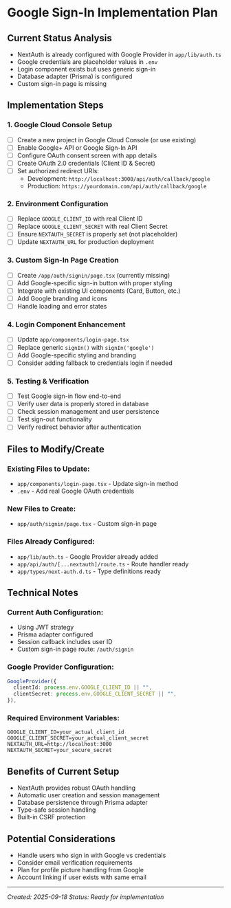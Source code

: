 # Google Sign-In Implementation Plan

## Current Status Analysis
- NextAuth is already configured with Google Provider in `app/lib/auth.ts`
- Google credentials are placeholder values in `.env`
- Login component exists but uses generic sign-in
- Database adapter (Prisma) is configured
- Custom sign-in page is missing

## Implementation Steps

### 1. Google Cloud Console Setup
- [ ] Create a new project in Google Cloud Console (or use existing)
- [ ] Enable Google+ API or Google Sign-In API
- [ ] Configure OAuth consent screen with app details
- [ ] Create OAuth 2.0 credentials (Client ID & Secret)
- [ ] Set authorized redirect URIs:
  - Development: `http://localhost:3000/api/auth/callback/google`
  - Production: `https://yourdomain.com/api/auth/callback/google`

### 2. Environment Configuration
- [ ] Replace `GOOGLE_CLIENT_ID` with real Client ID
- [ ] Replace `GOOGLE_CLIENT_SECRET` with real Client Secret
- [ ] Ensure `NEXTAUTH_SECRET` is properly set (not placeholder)
- [ ] Update `NEXTAUTH_URL` for production deployment

### 3. Custom Sign-In Page Creation
- [ ] Create `/app/auth/signin/page.tsx` (currently missing)
- [ ] Add Google-specific sign-in button with proper styling
- [ ] Integrate with existing UI components (Card, Button, etc.)
- [ ] Add Google branding and icons
- [ ] Handle loading and error states

### 4. Login Component Enhancement
- [ ] Update `app/components/login-page.tsx`
- [ ] Replace generic `signIn()` with `signIn('google')`
- [ ] Add Google-specific styling and branding
- [ ] Consider adding fallback to credentials login if needed

### 5. Testing & Verification
- [ ] Test Google sign-in flow end-to-end
- [ ] Verify user data is properly stored in database
- [ ] Check session management and user persistence
- [ ] Test sign-out functionality
- [ ] Verify redirect behavior after authentication

## Files to Modify/Create

### Existing Files to Update:
- `app/components/login-page.tsx` - Update sign-in method
- `.env` - Add real Google OAuth credentials

### New Files to Create:
- `app/auth/signin/page.tsx` - Custom sign-in page

### Files Already Configured:
- `app/lib/auth.ts` - Google Provider already added
- `app/api/auth/[...nextauth]/route.ts` - Route handler ready
- `app/types/next-auth.d.ts` - Type definitions ready

## Technical Notes

### Current Auth Configuration:
- Using JWT strategy
- Prisma adapter configured
- Session callback includes user ID
- Custom sign-in page route: `/auth/signin`

### Google Provider Configuration:
```typescript
GoogleProvider({
  clientId: process.env.GOOGLE_CLIENT_ID || "",
  clientSecret: process.env.GOOGLE_CLIENT_SECRET || "",
}),
```

### Required Environment Variables:
```
GOOGLE_CLIENT_ID=your_actual_client_id
GOOGLE_CLIENT_SECRET=your_actual_client_secret
NEXTAUTH_URL=http://localhost:3000
NEXTAUTH_SECRET=your_secure_secret
```

## Benefits of Current Setup
- NextAuth provides robust OAuth handling
- Automatic user creation and session management
- Database persistence through Prisma adapter
- Type-safe session handling
- Built-in CSRF protection

## Potential Considerations
- Handle users who sign in with Google vs credentials
- Consider email verification requirements
- Plan for profile picture handling from Google
- Account linking if user exists with same email

---
*Created: 2025-09-18*
*Status: Ready for implementation*